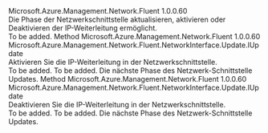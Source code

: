 <Type Name="IWithIPForwarding" FullName="Microsoft.Azure.Management.Network.Fluent.NetworkInterface.Update.IWithIPForwarding">
  <TypeSignature Language="C#" Value="public interface IWithIPForwarding" />
  <TypeSignature Language="ILAsm" Value=".class public interface auto ansi abstract IWithIPForwarding" />
  <TypeSignature Language="DocId" Value="T:Microsoft.Azure.Management.Network.Fluent.NetworkInterface.Update.IWithIPForwarding" />
  <TypeSignature Language="VB.NET" Value="Public Interface IWithIPForwarding" />
  <TypeSignature Language="F#" Value="type IWithIPForwarding = interface" />
  <AssemblyInfo>
    <AssemblyName>Microsoft.Azure.Management.Network.Fluent</AssemblyName>
    <AssemblyVersion>1.0.0.60</AssemblyVersion>
  </AssemblyInfo>
  <Interfaces />
  <Docs>
    <summary>
            Die Phase der Netzwerkschnittstelle aktualisieren, aktivieren oder Deaktivieren der IP-Weiterleitung ermöglicht.
            </summary>
    <remarks>To be added.</remarks>
  </Docs>
  <Members>
    <Member MemberName="WithIPForwarding">
      <MemberSignature Language="C#" Value="public Microsoft.Azure.Management.Network.Fluent.NetworkInterface.Update.IUpdate WithIPForwarding ();" />
      <MemberSignature Language="ILAsm" Value=".method public hidebysig newslot virtual instance class Microsoft.Azure.Management.Network.Fluent.NetworkInterface.Update.IUpdate WithIPForwarding() cil managed" />
      <MemberSignature Language="DocId" Value="M:Microsoft.Azure.Management.Network.Fluent.NetworkInterface.Update.IWithIPForwarding.WithIPForwarding" />
      <MemberSignature Language="VB.NET" Value="Public Function WithIPForwarding () As IUpdate" />
      <MemberSignature Language="F#" Value="abstract member WithIPForwarding : unit -&gt; Microsoft.Azure.Management.Network.Fluent.NetworkInterface.Update.IUpdate" Usage="iWithIPForwarding.WithIPForwarding " />
      <MemberType>Method</MemberType>
      <AssemblyInfo>
        <AssemblyName>Microsoft.Azure.Management.Network.Fluent</AssemblyName>
        <AssemblyVersion>1.0.0.60</AssemblyVersion>
      </AssemblyInfo>
      <ReturnValue>
        <ReturnType>Microsoft.Azure.Management.Network.Fluent.NetworkInterface.Update.IUpdate</ReturnType>
      </ReturnValue>
      <Parameters />
      <Docs>
        <summary>
            Aktivieren Sie die IP-Weiterleitung in der Netzwerkschnittstelle.
            </summary>
        <returns>To be added.</returns>
        <remarks>To be added.</remarks>
        <return>Die nächste Phase des Netzwerk-Schnittstelle Updates.</return>
      </Docs>
    </Member>
    <Member MemberName="WithoutIPForwarding">
      <MemberSignature Language="C#" Value="public Microsoft.Azure.Management.Network.Fluent.NetworkInterface.Update.IUpdate WithoutIPForwarding ();" />
      <MemberSignature Language="ILAsm" Value=".method public hidebysig newslot virtual instance class Microsoft.Azure.Management.Network.Fluent.NetworkInterface.Update.IUpdate WithoutIPForwarding() cil managed" />
      <MemberSignature Language="DocId" Value="M:Microsoft.Azure.Management.Network.Fluent.NetworkInterface.Update.IWithIPForwarding.WithoutIPForwarding" />
      <MemberSignature Language="VB.NET" Value="Public Function WithoutIPForwarding () As IUpdate" />
      <MemberSignature Language="F#" Value="abstract member WithoutIPForwarding : unit -&gt; Microsoft.Azure.Management.Network.Fluent.NetworkInterface.Update.IUpdate" Usage="iWithIPForwarding.WithoutIPForwarding " />
      <MemberType>Method</MemberType>
      <AssemblyInfo>
        <AssemblyName>Microsoft.Azure.Management.Network.Fluent</AssemblyName>
        <AssemblyVersion>1.0.0.60</AssemblyVersion>
      </AssemblyInfo>
      <ReturnValue>
        <ReturnType>Microsoft.Azure.Management.Network.Fluent.NetworkInterface.Update.IUpdate</ReturnType>
      </ReturnValue>
      <Parameters />
      <Docs>
        <summary>
            Deaktivieren Sie die IP-Weiterleitung in der Netzwerkschnittstelle.
            </summary>
        <returns>To be added.</returns>
        <remarks>To be added.</remarks>
        <return>Die nächste Phase des Netzwerk-Schnittstelle Updates.</return>
      </Docs>
    </Member>
  </Members>
</Type>